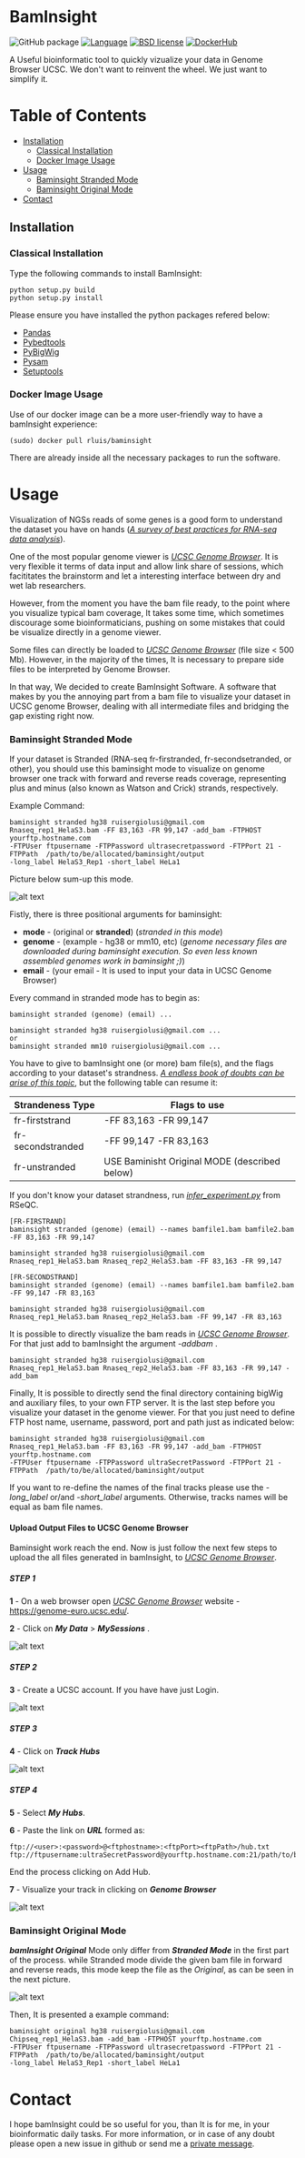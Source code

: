 # BamInsight

![GitHub package](https://img.shields.io/badge/BamInsight-v1.1-green.svg)
[![Language](http://img.shields.io/badge/Language-Python-yellow.svg)](https://www.python.org/)
[![BSD license](https://img.shields.io/badge/License-BSD_3_Clause-blue.svg)](https://opensource.org/licenses/BSD-3-Clause)
[![DockerHub](https://img.shields.io/badge/Docker-maintained-blue.svg)](https://hub.docker.com/r/rluis/baminsight/)

A Useful bioinformatic tool to quickly vizualize your data in Genome Browser UCSC. We don't want to reinvent the wheel. We just want to simplify it.


Table of Contents
=================

* [Installation](#installation)
    * [Classical Installation](#classical-installation)
    * [Docker Image Usage](#docker-image)
* [Usage](#usage)
    * [Baminsight Stranded Mode](#baminsight-stranded-mode)
    * [Baminsight Original Mode](#baminsight-original-mode)
* [Contact](#contact)
  
## Installation


### Classical Installation 

Type the following commands to install BamInsight:

```
python setup.py build
python setup.py install 
```

Please ensure you have installed the python packages refered below:

* [Pandas](https://pandas.pydata.org/)
* [Pybedtools](https://daler.github.io/pybedtools/)
* [PyBigWig](https://github.com/deeptools/pyBigWig)
* [Pysam](https://github.com/pysam-developers/pysam/blob/master/doc/index.rst)
* [Setuptools](https://pypi.org/project/setuptools/)

### Docker Image Usage

Use of our docker image can be a more user-friendly way to have a bamInsight experience:

```
(sudo) docker pull rluis/baminsight
```

There are already inside all the necessary packages to run the software. 

# Usage

Visualization of NGSs reads of some genes is a good
form to understand the dataset you have on hands 
(<cite>[A survey of best practices for RNA-seq data analysis][1]</cite>).

One of the most popular genome viewer is <cite>[UCSC Genome Browser][2]</cite>. 
It is very flexible it terms of data input and allow link share of sessions, which facititates 
the brainstorm and let a interesting interface between dry and wet lab researchers. 

However, from the moment you have the bam file ready, to the point where you visualize 
typical bam coverage, It takes some time, which sometimes discourage some bioinformaticians,
pushing on some mistakes that could be visualize directly in a genome viewer.

Some files can directly be loaded to <cite>[UCSC Genome Browser][2]</cite> (file size < 500 Mb). However, in the majority
of the times, It is necessary to prepare side files to be interpreted by Genome Browser. 

In that way, We decided to create BamInsight Software. A software that makes by you the annoying 
part from a bam file to visualize your dataset in UCSC genome Browser, dealing with all intermediate 
files and bridging the gap existing right now.

### Baminsight Stranded Mode

If your dataset is Stranded (RNA-seq fr-firstranded, fr-secondsetranded, or other), 
you should use this baminsight mode to visualize on genome browser one track with forward and reverse
reads coverage, representing plus and minus (also known as Watson and Crick) strands, respectively.

Example Command:
 ```
baminsight stranded hg38 ruisergiolusi@gmail.com Rnaseq_rep1_HelaS3.bam -FF 83,163 -FR 99,147 -add_bam -FTPHOST yourftp.hostname.com 
-FTPUser ftpusername -FTPPassword ultrasecretpassword -FTPPort 21 -FTPPath  /path/to/be/allocated/baminsight/output 
-long_label HelaS3_Rep1 -short_label HeLa1  
```

Picture below sum-up this mode.

![alt text](Configs/Pictures/workflow_Stranded.png)

Fistly, there is three positional arguments for baminsight:

* **mode** - (original or **stranded**) (_stranded in this mode_)
* **genome** - (example - hg38 or mm10, etc) (_genome necessary files are downloaded during 
baminsight execution. So even less known assembled genomes work in baminsight ;)_)
* **email** - (your email - It is used to input your data in UCSC Genome Browser)

Every command in stranded mode has to begin as:
```
baminsight stranded (genome) (email) ...

baminsight stranded hg38 ruisergiolusi@gmail.com ...
or
baminsight stranded mm10 ruisergiolusi@gmail.com ...
```
You have to give to bamInsight one (or more) bam file(s), and the flags according to your dataset's
strandness. <cite>[A endless book of doubts can be arise of this topic][3]</cite>, but the following 
table can resume it:

| Strandeness Type  | Flags to use |
| ------------- | ------------- |
| fr-firststrand   | -FF 83,163 -FR 99,147 |
| fr-secondstranded   | -FF 99,147 -FR 83,163  |
| fr-unstranded   |    USE Baminisht Original MODE (described below) |

If you don't know your dataset strandness, run <cite>[infer_experiment.py][4]</cite> from RSeQC. 

```
[FR-FIRSTRAND]
baminsight stranded (genome) (email) --names bamfile1.bam bamfile2.bam -FF 83,163 -FR 99,147 

baminsight stranded hg38 ruisergiolusi@gmail.com Rnaseq_rep1_HelaS3.bam Rnaseq_rep2_HelaS3.bam -FF 83,163 -FR 99,147 

[FR-SECONDSTRAND]
baminsight stranded (genome) (email) --names bamfile1.bam bamfile2.bam -FF 99,147 -FR 83,163  

baminsight stranded hg38 ruisergiolusi@gmail.com Rnaseq_rep1_HelaS3.bam Rnaseq_rep2_HelaS3.bam -FF 99,147 -FR 83,163 
```

It is possible to directly visualize the bam reads in <cite>[UCSC Genome Browser][2]</cite>. For that just 
add to bamInsight the argument _-addbam_ .

```
baminsight stranded hg38 ruisergiolusi@gmail.com Rnaseq_rep1_HelaS3.bam Rnaseq_rep2_HelaS3.bam -FF 83,163 -FR 99,147 -add_bam
```

Finally, It is possible to directly send the final directory containing bigWig and auxiliary files,
to your own FTP server. It is the last step before you visualize your dataset in the genome viewer.
For that you just need to define FTP host name, username, password, port and path just as indicated
below:

 ```
baminsight stranded hg38 ruisergiolusi@gmail.com Rnaseq_rep1_HelaS3.bam -FF 83,163 -FR 99,147 -add_bam -FTPHOST yourftp.hostname.com 
-FTPUser ftpusername -FTPPassword ultraSecretPassword -FTPPort 21 -FTPPath  /path/to/be/allocated/baminsight/output
```

If you want to re-define the names of the final tracks please use the _-long_label_ or/and _-short_label_ arguments.
Otherwise, tracks names will be equal as bam file names.



#### Upload Output Files to UCSC Genome Browser 

Baminsight work reach the end. Now is just follow the next few steps to upload the all
files generated in bamInsight, to  <cite>[UCSC Genome Browser][2]</cite>.


##### STEP 1

**1** - On a web browser open <cite>[UCSC Genome Browser][2]</cite> website - https://genome-euro.ucsc.edu/.

**2** - Click on _**My Data**_ > _**MySessions**_ .
 

![alt text](Configs/Pictures/BG1_explained.png)

##### STEP 2

**3** - Create a UCSC account. If you have have just Login.

![alt text](Configs/Pictures/GB2_explained.png)

##### STEP 3

**4** - Click on _**Track Hubs**_

![alt text](Configs/Pictures/GB3_explained.png)

##### STEP 4

**5** - Select _**My Hubs**_.

**6** - Paste the link on _**URL**_ formed as:

```
ftp://<user>:<password>@<ftphostname>:<ftpPort><ftpPath>/hub.txt
ftp://ftpusername:ultraSecretPassword@yourftp.hostname.com:21/path/to/be/allocated/baminsight/output/hub.txt
```

End the process clicking on Add Hub.

**7** - Visualize your track in clicking on _**Genome Browser**_

![alt text](Configs/Pictures/GB4_explained.png)


### Baminsight Original Mode

_**bamInsight Original**_ Mode only differ from _**Stranded Mode**_ in the first part of the process.
while Stranded mode divide the given bam file in forward and reverse reads, this mode keep 
the file as the _Original_, as can be seen in the next picture. 

![alt text](Configs/Pictures/workflow_Original.png)

Then, It is presented a example command:

 ```
baminsight original hg38 ruisergiolusi@gmail.com Chipseq_rep1_HelaS3.bam -add_bam -FTPHOST yourftp.hostname.com 
-FTPUser ftpusername -FTPPassword ultrasecretpassword -FTPPort 21 -FTPPath  /path/to/be/allocated/baminsight/output 
-long_label HelaS3_Rep1 -short_label HeLa1  
```

# Contact
I hope bamInsight could be so useful for you, than It is for me, in your bioinformatic daily tasks. 
For more information, or in case of any doubt please open a new issue in github or send 
me a [private message](mailto:ruisergioluis@gmail.com).


[1]:https://genomebiology.biomedcentral.com/articles/10.1186/s13059-016-0881-8
[2]:https://genome-euro.ucsc.edu/
[3]:https://www.biostars.org/p/169942/
[4]:https://github.com/dnanexus/rseqc/blob/master/rseqc/scripts/infer_experiment.py 

